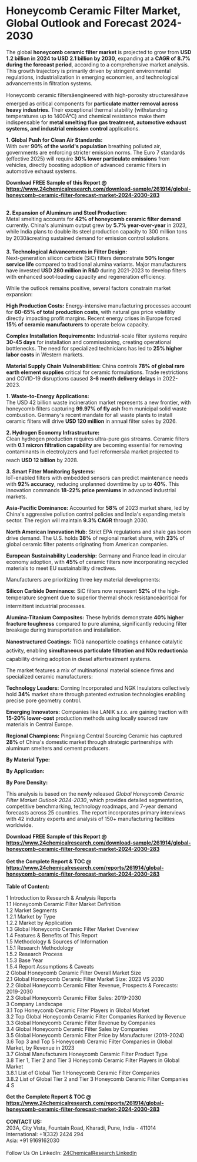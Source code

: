 <h1>Honeycomb Ceramic Filter Market, Global Outlook and Forecast 2024-2030</h1><p>The global <strong>honeycomb ceramic filter market</strong> is projected to grow from <strong>USD 1.2 billion in 2024 to USD 2.1 billion by 2030</strong>, expanding at a <strong>CAGR of 8.7% during the forecast period</strong>, according to a comprehensive market analysis. This growth trajectory is primarily driven by stringent environmental regulations, industrialization in emerging economies, and technological advancements in filtration systems.</p><p>Honeycomb ceramic filtersâengineered with high-porosity structuresâhave emerged as critical components for <strong>particulate matter removal across heavy industries</strong>. Their exceptional thermal stability (withstanding temperatures up to 1400Â°C) and chemical resistance make them indispensable for <strong>metal smelting flue gas treatment, automotive exhaust systems, and industrial emission control</strong> applications.</p><p><strong>1. Global Push for Clean Air Standards:</strong><br>
With over <strong>90% of the world's population</strong> breathing polluted air, governments are enforcing stricter emission norms. The Euro 7 standards (effective 2025) will require <strong>30% lower particulate emissions</strong> from vehicles, directly boosting adoption of advanced ceramic filters in automotive exhaust systems.</p><div><b>Download FREE Sample of this Report @ 
            <a href="https://www.24chemicalresearch.com/download-sample/261914/global-honeycomb-ceramic-filter-forecast-market-2024-2030-283">
            https://www.24chemicalresearch.com/download-sample/261914/global-honeycomb-ceramic-filter-forecast-market-2024-2030-283</a></b></div><br><p><strong>2. Expansion of Aluminum and Steel Production:</strong><br>
Metal smelting accounts for <strong>42% of honeycomb ceramic filter demand</strong> currently. China's aluminum output grew by <strong>5.7% year-over-year</strong> in 2023, while India plans to double its steel production capacity to 300 million tons by 2030âcreating sustained demand for emission control solutions.</p><p><strong>3. Technological Advancements in Filter Design:</strong><br>
Next-generation silicon carbide (SiC) filters demonstrate <strong>50% longer service life</strong> compared to traditional alumina variants. Major manufacturers have invested <strong>USD 280 million in R&amp;D</strong> during 2021-2023 to develop filters with enhanced soot-loading capacity and regeneration efficiency.</p><p>While the outlook remains positive, several factors constrain market expansion:</p><p><strong>High Production Costs:</strong> Energy-intensive manufacturing processes account for <strong>60-65% of total production costs</strong>, with natural gas price volatility directly impacting profit margins. Recent energy crises in Europe forced <strong>15% of ceramic manufacturers</strong> to operate below capacity.</p><p><strong>Complex Installation Requirements:</strong> Industrial-scale filter systems require <strong>30-45 days</strong> for installation and commissioning, creating operational bottlenecks. The need for specialized technicians has led to <strong>25% higher labor costs</strong> in Western markets.</p><p><strong>Material Supply Chain Vulnerabilities:</strong> China controls <strong>78% of global rare earth element supplies</strong> critical for ceramic formulations. Trade restrictions and COVID-19 disruptions caused <strong>3-6 month delivery delays</strong> in 2022-2023.</p><p><strong>1. Waste-to-Energy Applications:</strong><br>
The USD 42 billion waste incineration market represents a new frontier, with honeycomb filters capturing <strong>99.97% of fly ash</strong> from municipal solid waste combustion. Germany's recent mandate for all waste plants to install ceramic filters will drive <strong>USD 120 million</strong> in annual filter sales by 2026.</p><p><strong>2. Hydrogen Economy Infrastructure:</strong><br>
Clean hydrogen production requires ultra-pure gas streams. Ceramic filters with <strong>0.1 micron filtration capability</strong> are becoming essential for removing contaminants in electrolyzers and fuel reformersâa market projected to reach <strong>USD 12 billion</strong> by 2028.</p><p><strong>3. Smart Filter Monitoring Systems:</strong><br>
IoT-enabled filters with embedded sensors can predict maintenance needs with <strong>92% accuracy</strong>, reducing unplanned downtime by up to <strong>40%</strong>. This innovation commands <strong>18-22% price premiums</strong> in advanced industrial markets.</p><p><strong>Asia-Pacific Dominance:</strong> Accounted for <strong>58%</strong> of 2023 market share, led by China's aggressive pollution control policies and India's expanding metals sector. The region will maintain <strong>9.3% CAGR</strong> through 2030.</p><p><strong>North American Innovation Hub:</strong> Strict EPA regulations and shale gas boom drive demand. The U.S. holds <strong>38%</strong> of regional market share, with <strong>23%</strong> of global ceramic filter patents originating from American companies.</p><p><strong>European Sustainability Leadership:</strong> Germany and France lead in circular economy adoption, with <strong>45%</strong> of ceramic filters now incorporating recycled materials to meet EU sustainability directives.</p><p>Manufacturers are prioritizing three key material developments:</p><p><strong>Silicon Carbide Dominance:</strong> SiC filters now represent <strong>52%</strong> of the high-temperature segment due to superior thermal shock resistanceâcritical for intermittent industrial processes.</p><p><strong>Alumina-Titanium Composites:</strong> These hybrids demonstrate <strong>40% higher fracture toughness</strong> compared to pure alumina, significantly reducing filter breakage during transportation and installation.</p><p><strong>Nanostructured Coatings:</strong> TiOâ nanoparticle coatings enhance catalytic activity, enabling <strong>simultaneous particulate filtration and NOx reduction</strong>âa capability driving adoption in diesel aftertreatment systems.</p><p>The market features a mix of multinational material science firms and specialized ceramic manufacturers:</p><p><strong>Technology Leaders:</strong> Corning Incorporated and NGK Insulators collectively hold <strong>34%</strong> market share through patented extrusion technologies enabling precise pore geometry control.</p><p><strong>Emerging Innovators:</strong> Companies like LANIK s.r.o. are gaining traction with <strong>15-20% lower-cost</strong> production methods using locally sourced raw materials in Central Europe.</p><p><strong>Regional Champions:</strong> Pingxiang Central Sourcing Ceramic has captured <strong>28%</strong> of China's domestic market through strategic partnerships with aluminum smelters and cement producers.</p><p><strong>By Material Type:</strong></p><p><strong>By Application:</strong></p><p><strong>By Pore Density:</strong></p><p>This analysis is based on the newly released <em>Global Honeycomb Ceramic Filter Market Outlook 2024-2030</em>, which provides detailed segmentation, competitive benchmarking, technology roadmaps, and 7-year demand forecasts across 25 countries. The report incorporates primary interviews with 42 industry experts and analysis of 150+ manufacturing facilities worldwide.</p><div><b>Download FREE Sample of this Report @ 
            <a href="https://www.24chemicalresearch.com/download-sample/261914/global-honeycomb-ceramic-filter-forecast-market-2024-2030-283">
            https://www.24chemicalresearch.com/download-sample/261914/global-honeycomb-ceramic-filter-forecast-market-2024-2030-283</a></b></div><br><div><b>Get the Complete Report & TOC @ 
            <a href="https://www.24chemicalresearch.com/reports/261914/global-honeycomb-ceramic-filter-forecast-market-2024-2030-283">
            https://www.24chemicalresearch.com/reports/261914/global-honeycomb-ceramic-filter-forecast-market-2024-2030-283</a></b></div><br>
            <b>Table of Content:</b><p>1 Introduction to Research & Analysis Reports<br />
    1.1 Honeycomb Ceramic Filter Market Definition<br />
    1.2 Market Segments<br />
        1.2.1 Market by Type<br />
        1.2.2 Market by Application<br />
    1.3 Global Honeycomb Ceramic Filter Market Overview<br />
    1.4 Features & Benefits of This Report<br />
    1.5 Methodology & Sources of Information<br />
        1.5.1 Research Methodology<br />
        1.5.2 Research Process<br />
        1.5.3 Base Year<br />
        1.5.4 Report Assumptions & Caveats<br />
2 Global Honeycomb Ceramic Filter Overall Market Size<br />
    2.1 Global Honeycomb Ceramic Filter Market Size: 2023 VS 2030<br />
    2.2 Global Honeycomb Ceramic Filter Revenue, Prospects & Forecasts: 2019-2030<br />
    2.3 Global Honeycomb Ceramic Filter Sales: 2019-2030<br />
3 Company Landscape<br />
    3.1 Top Honeycomb Ceramic Filter Players in Global Market<br />
    3.2 Top Global Honeycomb Ceramic Filter Companies Ranked by Revenue<br />
    3.3 Global Honeycomb Ceramic Filter Revenue by Companies<br />
    3.4 Global Honeycomb Ceramic Filter Sales by Companies<br />
    3.5 Global Honeycomb Ceramic Filter Price by Manufacturer (2019-2024)<br />
    3.6 Top 3 and Top 5 Honeycomb Ceramic Filter Companies in Global Market, by Revenue in 2023<br />
    3.7 Global Manufacturers Honeycomb Ceramic Filter Product Type<br />
    3.8 Tier 1, Tier 2 and Tier 3 Honeycomb Ceramic Filter Players in Global Market<br />
        3.8.1 List of Global Tier 1 Honeycomb Ceramic Filter Companies<br />
        3.8.2 List of Global Tier 2 and Tier 3 Honeycomb Ceramic Filter Companies<br />
4 S</p><div><b>Get the Complete Report & TOC @ 
            <a href="https://www.24chemicalresearch.com/reports/261914/global-honeycomb-ceramic-filter-forecast-market-2024-2030-283">
            https://www.24chemicalresearch.com/reports/261914/global-honeycomb-ceramic-filter-forecast-market-2024-2030-283</a></b></div><br><b>CONTACT US:</b><br>
            203A, City Vista, Fountain Road, Kharadi, Pune, India - 411014<br>
            International: +1(332) 2424 294<br>
            Asia: +91 9169162030 <br><br>
            Follow Us On LinkedIn: <a href="https://www.linkedin.com/company/24chemicalresearch/">24ChemicalResearch LinkedIn</a>